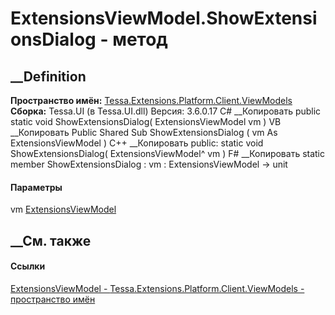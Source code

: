 # ExtensionsViewModel.ShowExtensionsDialog - метод
##  __Definition
 **Пространство имён:**
[Tessa.Extensions.Platform.Client.ViewModels](N_Tessa_Extensions_Platform_Client_ViewModels.htm)  
 **Сборка:** Tessa.UI (в Tessa.UI.dll) Версия: 3.6.0.17
C# __Копировать
     public static void ShowExtensionsDialog(
    	ExtensionsViewModel vm
    )
VB __Копировать
     Public Shared Sub ShowExtensionsDialog ( 
    	vm As ExtensionsViewModel
    )
C++ __Копировать
     public:
    static void ShowExtensionsDialog(
    	ExtensionsViewModel^ vm
    )
F# __Копировать
     static member ShowExtensionsDialog : 
            vm : ExtensionsViewModel -> unit 
#### Параметры
vm
[ExtensionsViewModel](T_Tessa_Extensions_Platform_Client_ViewModels_ExtensionsViewModel.htm)
## __См. также
#### Ссылки
[ExtensionsViewModel -
](T_Tessa_Extensions_Platform_Client_ViewModels_ExtensionsViewModel.htm)
[Tessa.Extensions.Platform.Client.ViewModels - пространство
имён](N_Tessa_Extensions_Platform_Client_ViewModels.htm)
